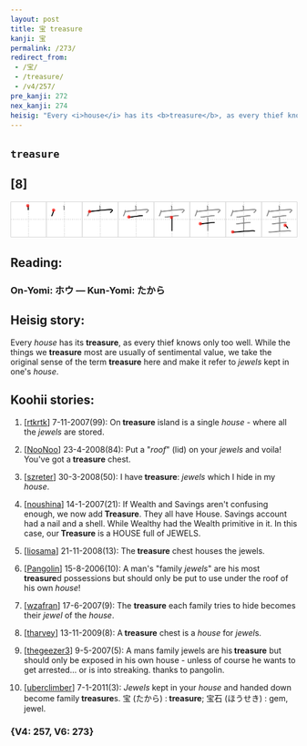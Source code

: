 ```yaml
---
layout: post
title: 宝 treasure
kanji: 宝
permalink: /273/
redirect_from:
 - /宝/
 - /treasure/
 - /v4/257/
pre_kanji: 272
nex_kanji: 274
heisig: "Every <i>house</i> has its <b>treasure</b>, as every thief knows only too well. While the things we <b>treasure</b> most are usually of sentimental value, we take the original sense of the term <b>treasure</b> here and make it refer to <i>jewels</i> kept in one's <i>house</i>."
---
```


## `treasure`

## [8]

<div class="stroke"><img src="../images/E5AE9D.png" /></div>

## Reading:

### On-Yomi: ホウ &mdash; Kun-Yomi: たから

## Heisig story:

Every <i>house</i> has its <b>treasure</b>, as every thief knows only too well. While the things we <b>treasure</b> most are usually of sentimental value, we take the original sense of the term <b>treasure</b> here and make it refer to <i>jewels</i> kept in one's <i>house</i>.

## Koohii stories:

1) [<a href="http://kanji.koohii.com/profile/rtkrtk">rtkrtk</a>] 7-11-2007(99): On<strong> treasure</strong> island is a single <em>house</em> - where all the <em> jewels</em> are stored.

2) [<a href="http://kanji.koohii.com/profile/NooNoo">NooNoo</a>] 23-4-2008(84): Put a &quot;<em>roof</em>&quot; (lid) on your <em>jewels</em> and voila! You&#039;ve got a<strong> treasure</strong> chest.

3) [<a href="http://kanji.koohii.com/profile/szreter">szreter</a>] 30-3-2008(50): I have<strong> treasure</strong>: <em>jewels</em> which I hide in my <em>house</em>.

4) [<a href="http://kanji.koohii.com/profile/noushina">noushina</a>] 14-1-2007(21): If Wealth and Savings aren&#039;t confusing enough, we now add<strong> Treasure</strong>. They all have House. Savings account had a nail and a shell. While Wealthy had the Wealth primitive in it. In this case, our<strong> Treasure</strong> is a HOUSE full of JEWELS.

5) [<a href="http://kanji.koohii.com/profile/liosama">liosama</a>] 21-11-2008(13): The<strong> treasure</strong> chest houses the jewels.

6) [<a href="http://kanji.koohii.com/profile/Pangolin">Pangolin</a>] 15-8-2006(10): A man&#039;s &quot;family <em>jewels</em>&quot; are his most <strong>treasure</strong>d possessions but should only be put to use under the roof of his own <em>house</em>!

7) [<a href="http://kanji.koohii.com/profile/wzafran">wzafran</a>] 17-6-2007(9): The <strong>treasure</strong> each family tries to hide becomes their <em>jewel</em> of the <em>house</em>.

8) [<a href="http://kanji.koohii.com/profile/tharvey">tharvey</a>] 13-11-2009(8): A<strong> treasure</strong> chest is a <em>house</em> for <em>jewel</em>s.

9) [<a href="http://kanji.koohii.com/profile/thegeezer3">thegeezer3</a>] 9-5-2007(5): A mans family jewels are his<strong> treasure</strong> but should only be exposed in his own house - unless of course he wants to get arrested... or is into streaking. thanks to pangolin.

10) [<a href="http://kanji.koohii.com/profile/uberclimber">uberclimber</a>] 7-1-2011(3): <em>Jewels</em> kept in your <em>house</em> and handed down become family<strong> treasure</strong>s. 宝 (たから) :<strong> treasure</strong>; 宝石 (ほうせき) : gem, jewel.

### {V4: 257, V6: 273}
